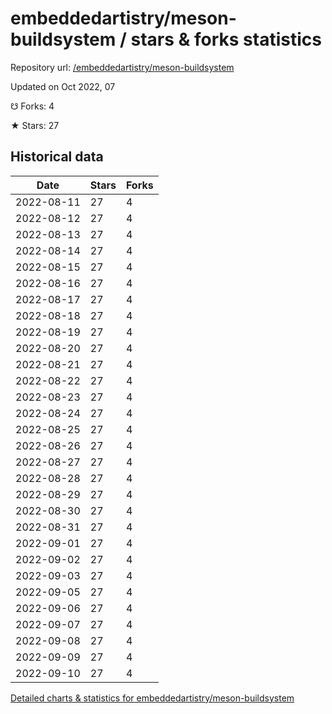 # embeddedartistry/meson-buildsystem / stars & forks statistics

Repository url: [/embeddedartistry/meson-buildsystem](https://github.com/embeddedartistry/meson-buildsystem)

Updated on Oct 2022, 07

☋ Forks: 4

★ Stars: 27

## Historical data
| Date | Stars | Forks |
|------|-------|-------|
| 2022-08-11 | 27 | 4 | 
| 2022-08-12 | 27 | 4 | 
| 2022-08-13 | 27 | 4 | 
| 2022-08-14 | 27 | 4 | 
| 2022-08-15 | 27 | 4 | 
| 2022-08-16 | 27 | 4 | 
| 2022-08-17 | 27 | 4 | 
| 2022-08-18 | 27 | 4 | 
| 2022-08-19 | 27 | 4 | 
| 2022-08-20 | 27 | 4 | 
| 2022-08-21 | 27 | 4 | 
| 2022-08-22 | 27 | 4 | 
| 2022-08-23 | 27 | 4 | 
| 2022-08-24 | 27 | 4 | 
| 2022-08-25 | 27 | 4 | 
| 2022-08-26 | 27 | 4 | 
| 2022-08-27 | 27 | 4 | 
| 2022-08-28 | 27 | 4 | 
| 2022-08-29 | 27 | 4 | 
| 2022-08-30 | 27 | 4 | 
| 2022-08-31 | 27 | 4 | 
| 2022-09-01 | 27 | 4 | 
| 2022-09-02 | 27 | 4 | 
| 2022-09-03 | 27 | 4 | 
| 2022-09-05 | 27 | 4 | 
| 2022-09-06 | 27 | 4 | 
| 2022-09-07 | 27 | 4 | 
| 2022-09-08 | 27 | 4 | 
| 2022-09-09 | 27 | 4 | 
| 2022-09-10 | 27 | 4 | 


[Detailed charts & statistics for embeddedartistry/meson-buildsystem](https://reviewgithub.com/rep/embeddedartistry/meson-buildsystem)
